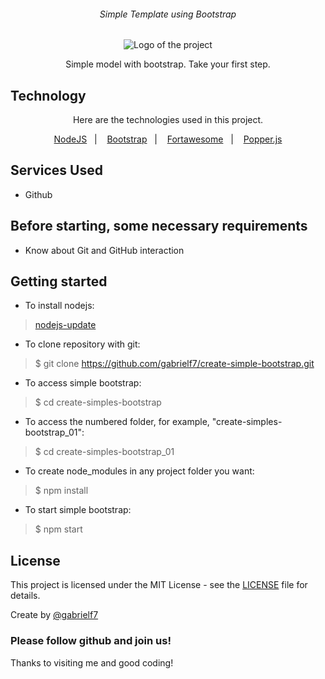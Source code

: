 <div align="center">
  <h6>Simple Template using Bootstrap</h6>
  
  <img alt="Logo of the project" src="https://github.com/gabrielf7/create-simple-bootstrap/blob/master/readme_files/Simples-Bootstrap-Designn.png" >
  
  <p>Simple model with bootstrap. Take your first step.</p>
</div>

## Technology 

<div align="center">
  <p>Here are the technologies used in this project.</p>
  
  <a href="https://nodejs.org/en/download/">NodeJS</a>&nbsp;&nbsp;&nbsp;|&nbsp;&nbsp;&nbsp;
  <a href="https://pt-br.reactjs.org/">Bootstrap</a>&nbsp;&nbsp;&nbsp;|&nbsp;&nbsp;&nbsp;
  <a href="https://reactnative.dev/">Fortawesome</a>&nbsp;&nbsp;&nbsp;|&nbsp;&nbsp;&nbsp;
  <a href="https://reactnative.dev/">Popper.js</a>
</div>


## Services Used

* Github

## Before starting, some necessary requirements

* Know about Git and GitHub interaction

## Getting started

* To install nodejs:
>    [nodejs-update](https://nodejs.org/en/download/)
* To clone repository with git:
>    $ git clone https://github.com/gabrielf7/create-simple-bootstrap.git
* To access simple bootstrap:
>    $ cd create-simples-bootstrap
* To access the numbered folder, for example, "create-simples-bootstrap_01":
>    $ cd create-simples-bootstrap_01
* To create node_modules in any project folder you want:
>    $ npm install
* To start simple bootstrap:
>    $ npm start


## License

This project is licensed under the MIT License - see the [LICENSE](https://github.com/gabrielf7/PrimeiroBootstrap/blob/master/LICENSE) file for details.

Create by [@gabrielf7](https://github.com/gabrielf7)

### Please follow github and join us!
Thanks to visiting me and good coding!
